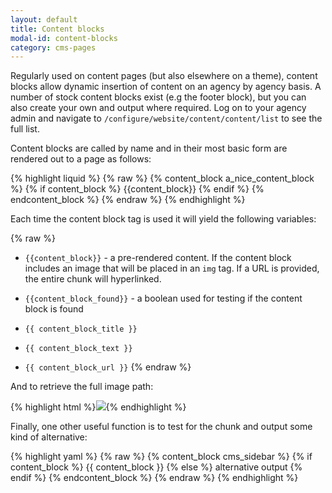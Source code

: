 ```yaml
---
layout: default
title: Content blocks
modal-id: content-blocks
category: cms-pages
---
```

Regularly used on content pages (but also elsewhere on a theme), content blocks allow dynamic insertion of content on an agency by agency basis. A number of stock content blocks exist (e.g the footer block), but you can also create your own and output where required. Log on to your agency admin and navigate to ``/configure/website/content/content/list`` to see the full list.

Content blocks are called by name and in their most basic form are rendered out to a page as follows:

{% highlight liquid %}
{% raw %}
{% content_block a_nice_content_block %}
 {% if content_block %}
  {{content_block}}
 {% endif %}
{% endcontent_block %}
{% endraw %}
{% endhighlight %}

Each time the content block tag is used it will yield the following variables:

{% raw %}
- ``{{content_block}}`` - a pre-rendered content. If the content block includes an image that will be placed in an ``img`` tag. If a URL is provided, the entire chunk will hyperlinked.

- ``{{content_block_found}}`` - a boolean used for testing if the content block is found

- ``{{ content_block_title }}``
      
- ``{{ content_block_text }}``
      
- ``{{ content_block_url }}``
{% endraw %}  

And to retrieve the full image path:

{% highlight html %}<img src="{% raw %}{{ content_block_image | url_for_generic_image}}{% endraw %}" />{% endhighlight %}

Finally, one other useful function is to test for the chunk and output some kind of alternative:

{% highlight yaml %}
{% raw %}
{% content_block cms_sidebar %}
 {% if content_block %}
  {{ content_block }}
 {% else %}
  alternative output
 {% endif %}
{% endcontent_block %}
{% endraw %}
{% endhighlight %}
